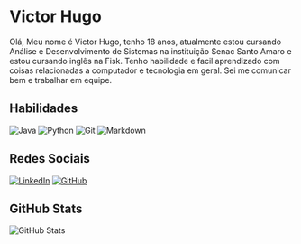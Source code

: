# Victor Hugo
Olá, Meu nome é Victor Hugo, tenho 18 anos, atualmente estou cursando Análise e Desenvolvimento de Sistemas na instituição Senac Santo Amaro e estou cursando inglês na Fisk.
Tenho habilidade e facil aprendizado com coisas relacionadas a computador e tecnologia em geral.
Sei me comunicar bem e trabalhar em equipe.

## Habilidades
![Java](https://img.shields.io/badge/java-%23ED8B00.svg?style=for-the-badge&logo=openjdk&logoColor=white) ![Python](https://img.shields.io/badge/python-3670A0?style=for-the-badge&logo=python&logoColor=ffdd54)
 ![Git](https://img.shields.io/badge/GIT-E44C30?style=for-the-badge&logo=git&logoColor=white) ![Markdown](https://img.shields.io/badge/Markdown-000?style=for-the-badge&logo=markdown)

## Redes Sociais
[![LinkedIn](https://img.shields.io/badge/LinkedIn-0077B5?style=for-the-badge&logo=linkedin&logoColor=white)](https://www.linkedin.com/in/victor-hugo-pires-4542462a4/) [![GitHub](https://img.shields.io/badge/GitHub-100000?style=for-the-badge&logo=github&logoColor=white)](https://github.com/DevVictorH)

## GitHub Stats
![GitHub Stats](https://github-readme-stats.vercel.app/api?username=DevVictorH&theme=transparent&bg_color=000&border_color=30A3DC&show_icons=true&icon_color=30A3DC&title_color=E94D5F&text_color=FFF)

